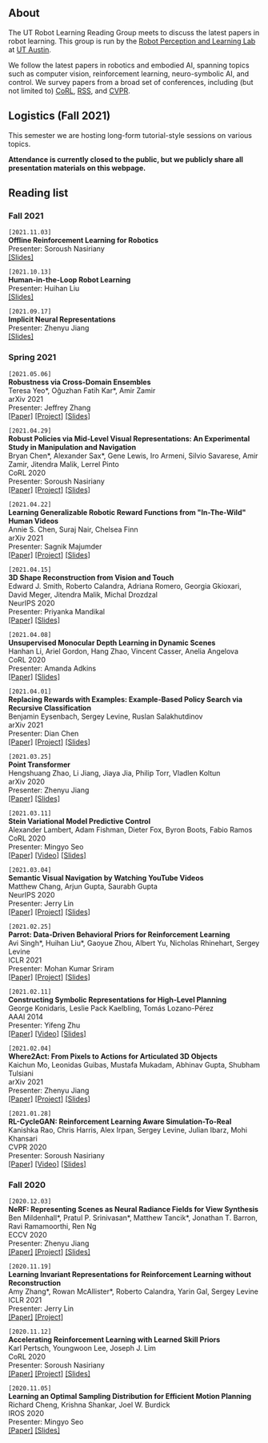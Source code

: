 ## About
The UT Robot Learning Reading Group meets to discuss the latest papers in robot learning.
This group is run by the [Robot Perception and Learning Lab](https://rpl.cs.utexas.edu/) at [UT Austin](https://www.utexas.edu/).

We follow the latest papers in robotics and embodied AI, spanning topics such as computer vision, reinforcement learning, neuro-symbolic AI, and control.
We survey papers from a broad set of conferences, including (but not limited to)
[CoRL](https://www.robot-learning.org/), [RSS](https://roboticsconference.org/), and [CVPR](http://cvpr2020.thecvf.com/).

## Logistics (Fall 2021)
This semester we are hosting long-form tutorial-style sessions on various topics.

**Attendance is currently closed to the public, but we publicly share all presentation materials on this webpage.**

<!-- This group is accessible to all UT Austin students. -->

<!-- ## Logistics
Each week, we meet for one hour on Zoom to discuss one paper in depth.
One student will lead each meeting with a presentation on the paper.

We follow the latest papers in robotics and embodied AI, spanning topics such as computer vision, reinforcement learning, neuro-symbolic AI, and control.
We survey papers from a broad set of conferences, including (but not limited to)
[CoRL](https://www.robot-learning.org/), [RSS](https://roboticsconference.org/), and [CVPR](http://cvpr2020.thecvf.com/).

## How to Join
This group is currently maintained by [Soroush Nasiriany](http://snasiriany.me/).
**If you are interested in joining the reading group:**
please contact him at *{his_first_name}@cs.utexas.edu* to be added to the internal mailing list. -->

## Reading list

### Fall 2021
``[2021.11.03]``  
**Offline Reinforcement Learning for Robotics**  
Presenter: Soroush Nasiriany  
[[Slides]](https://docs.google.com/presentation/d/1onctBqmw7QL02RdS03jG3hR_V8j81D2L/edit?usp=sharing&ouid=112325389102986733865&rtpof=true&sd=true)

``[2021.10.13]``  
**Human-in-the-Loop Robot Learning**  
Presenter: Huihan Liu  
[[Slides]](https://docs.google.com/presentation/d/1WRd5I0WFED65TbswsFOdKPuEUwJsYvHx/edit?usp=sharing&ouid=112325389102986733865&rtpof=true&sd=true)

``[2021.09.17]``  
**Implicit Neural Representations**  
Presenter: Zhenyu Jiang  
[[Slides]](https://docs.google.com/presentation/d/1EWfQQrLi4uHaWhTD2dSuHGTVotiNL3sT/edit?usp=sharing&ouid=112325389102986733865&rtpof=true&sd=true)

### Spring 2021
``[2021.05.06]``  
**Robustness via Cross-Domain Ensembles**  
Teresa Yeo\*, Oğuzhan Fatih Kar\*, Amir Zamir  
arXiv 2021  
Presenter: Jeffrey Zhang  
[[Paper]](https://arxiv.org/abs/2103.10919)
[[Project]](https://crossdomain-ensembles.epfl.ch/)
[[Slides]](https://drive.google.com/file/d/1XXjQtAUUXu7EhL88fOMLgz6-YcEb-Pux/view?usp=sharing)

``[2021.04.29]``  
**Robust Policies via Mid-Level Visual Representations: An Experimental Study in Manipulation and Navigation**  
Bryan Chen\*, Alexander Sax\*, Gene Lewis, Iro Armeni, Silvio Savarese, Amir Zamir, Jitendra Malik, Lerrel Pinto  
CoRL 2020  
Presenter: Soroush Nasiriany  
[[Paper]](https://arxiv.org/abs/2011.06698)
[[Project]](http://midlevel.berkeley.edu/)
[[Slides]](https://drive.google.com/file/d/1Yob8fzXoNC-TKDoJlUj7nPbJn742kGBA/view?usp=sharing)

``[2021.04.22]``  
**Learning Generalizable Robotic Reward Functions from "In-The-Wild" Human Videos**  
Annie S. Chen, Suraj Nair, Chelsea Finn  
arXiv 2021  
Presenter: Sagnik Majumder  
[[Paper]](https://arxiv.org/abs/2103.16817)
[[Project]](https://sites.google.com/view/dvd-human-videos)
[[Slides]](https://drive.google.com/file/d/1a-5JR_ZFTno6D3w1PYr48vmvCHngyiCK/view?usp=sharing)

``[2021.04.15]``  
**3D Shape Reconstruction from Vision and Touch**  
Edward J. Smith, Roberto Calandra, Adriana Romero, Georgia Gkioxari, David Meger, Jitendra Malik, Michal Drozdzal  
NeurIPS 2020  
Presenter: Priyanka Mandikal  
[[Paper]](https://arxiv.org/abs/2007.03778)
[[Slides]](https://docs.google.com/presentation/d/1vvHX_D_NT6NSNwcdskG9uVBejZjn-o4YmNh1b5zpjEg/edit?usp=sharing)

``[2021.04.08]``  
**Unsupervised Monocular Depth Learning in Dynamic Scenes**  
Hanhan Li, Ariel Gordon, Hang Zhao, Vincent Casser, Anelia Angelova  
CoRL 2020  
Presenter: Amanda Adkins  
[[Paper]](https://arxiv.org/abs/2010.16404)
[[Slides]](https://docs.google.com/presentation/d/1svVEFZ2STZvZjcFR4ncD6Rxa-jDiDW2ADUugUPvWAd4/edit)

``[2021.04.01]``  
**Replacing Rewards with Examples: Example-Based Policy Search via Recursive Classification**  
Benjamin Eysenbach, Sergey Levine, Ruslan Salakhutdinov  
arXiv 2021  
Presenter: Dian Chen  
[[Paper]](https://arxiv.org/abs/2103.12656)
[[Project]](https://ben-eysenbach.github.io/rce/)
[[Slides]](https://drive.google.com/file/d/1jCK0TEy2K27SHDQcRupw9c9LijGjOqFt/view?usp=sharing)

``[2021.03.25]``  
**Point Transformer**  
Hengshuang Zhao, Li Jiang, Jiaya Jia, Philip Torr, Vladlen Koltun  
arXiv 2020  
Presenter: Zhenyu Jiang  
[[Paper]](https://arxiv.org/abs/2012.09164)
[[Slides]](https://drive.google.com/file/d/1FwjiJc7KJUo1g2w46kApfFV5mTUly4Bv/view?usp=sharing)

``[2021.03.11]``  
**Stein Variational Model Predictive Control**  
Alexander Lambert, Adam Fishman, Dieter Fox, Byron Boots, Fabio Ramos  
CoRL 2020  
Presenter: Mingyo Seo  
[[Paper]](https://arxiv.org/abs/2011.07641)
[[Video]](https://youtu.be/kGDO2e_qiyI)
[[Slides]](https://drive.google.com/file/d/1s0kmxV7mPiYwdV4XaAF64V77kcCoV0P2/view?usp=sharing)

``[2021.03.04]``  
**Semantic Visual Navigation by Watching YouTube Videos**  
Matthew Chang, Arjun Gupta, Saurabh Gupta   
NeurIPS 2020  
Presenter: Jerry Lin  
[[Paper]](https://arxiv.org/abs/2006.10034)
[[Project]](https://matthewchang.github.io/value-learning-from-videos/)
[[Slides]](https://drive.google.com/file/d/1CKz3bWsx3_zziH8lYVMBJ6D6nqGscKeo/view?usp=sharing)

``[2021.02.25]``  
**Parrot: Data-Driven Behavioral Priors for Reinforcement Learning**  
Avi Singh\*, Huihan Liu\*, Gaoyue Zhou, Albert Yu, Nicholas Rhinehart, Sergey Levine   
ICLR 2021  
Presenter: Mohan Kumar Sriram  
[[Paper]](https://arxiv.org/abs/2011.10024)
[[Project]](https://sites.google.com/view/parrot-rl)
[[Slides]](https://drive.google.com/file/d/1kw-GVTWV0pg5WEtfE6KPkUn7zttHnNMB/view?usp=sharing)

``[2021.02.11]``  
**Constructing Symbolic Representations for High-Level Planning**  
George Konidaris, Leslie Pack Kaelbling, Tomás Lozano-Pérez   
AAAI 2014  
Presenter: Yifeng Zhu  
[[Paper]](https://users.cs.duke.edu/~gdk/pubs/orig_sym_aaai.pdf)
[[Video]](https://youtu.be/lY4PKBqp9ZM)
[[Slides]](https://docs.google.com/presentation/d/1r9_izCVJbCKBS1a8MHetweFH0FfWED3MTLn7UY2Lz0M/edit?usp=sharing)

``[2021.02.04]``  
**Where2Act: From Pixels to Actions for Articulated 3D Objects**  
Kaichun Mo, Leonidas Guibas, Mustafa Mukadam, Abhinav Gupta, Shubham Tulsiani   
arXiv 2021  
Presenter: Zhenyu Jiang  
[[Paper]](https://arxiv.org/abs/2101.02692)
[[Project]](https://cs.stanford.edu/~kaichun/where2act/)
[[Slides]](https://drive.google.com/file/d/1AEaS24hwPnYxfiVqHQRv1TbYyg_qTo7G/view?usp=sharing)

``[2021.01.28]``  
**RL-CycleGAN: Reinforcement Learning Aware Simulation-To-Real**  
Kanishka Rao, Chris Harris, Alex Irpan, Sergey Levine, Julian Ibarz, Mohi Khansari  
CVPR 2020  
Presenter: Soroush Nasiriany  
[[Paper]](https://arxiv.org/abs/2006.09001)
[[Video]](https://youtu.be/uL9ni2tpZnU)
[[Slides]](https://drive.google.com/file/d/1UcYf10ZUYRvAYA7wAUXawpuU96iyA-ap/view?usp=sharing)

### Fall 2020
``[2020.12.03]``  
**NeRF: Representing Scenes as Neural Radiance Fields for View Synthesis**  
Ben Mildenhall\*, Pratul P. Srinivasan\*, Matthew Tancik\*, Jonathan T. Barron, Ravi Ramamoorthi, Ren Ng  
ECCV 2020  
Presenter: Zhenyu Jiang  
[[Paper]](https://arxiv.org/abs/2003.08934)
[[Project]](https://www.matthewtancik.com/nerf)
[[Slides]](https://drive.google.com/file/d/1ozPVbhBSsMhFq6_9-oDf_njmp1m0JKvt/view?usp=sharing)

``[2020.11.19]``  
**Learning Invariant Representations for Reinforcement Learning without Reconstruction**  
Amy Zhang\*, Rowan McAllister\*, Roberto Calandra, Yarin Gal, Sergey Levine  
ICLR 2021  
Presenter: Jerry Lin  
[[Paper]](https://arxiv.org/abs/2006.10742)
[[Project]](https://sites.google.com/view/deepbisim4control)

``[2020.11.12]``  
**Accelerating Reinforcement Learning with Learned Skill Priors**  
Karl Pertsch, Youngwoon Lee, Joseph J. Lim  
CoRL 2020  
Presenter: Soroush Nasiriany  
[[Paper]](https://arxiv.org/abs/2010.11944)
[[Project]](https://clvrai.github.io/spirl/)
[[Slides]](https://docs.google.com/presentation/d/1lsEa7M3EWZBh0RLZkEFCCdlyx281NHRSjNys37qB7PM/edit?usp=sharing)

``[2020.11.05]``  
**Learning an Optimal Sampling Distribution for Efficient Motion Planning**  
Richard Cheng, Krishna Shankar, Joel W. Burdick  
IROS 2020  
Presenter: Mingyo Seo  
[[Paper]](http://ras.papercept.net/images/temp/IROS/files/1807.pdf)
[[Slides]](https://drive.google.com/file/d/1FUtA_GM6vTdnqZfEwHkqTwoMmnITp-iP/view?usp=sharing)
